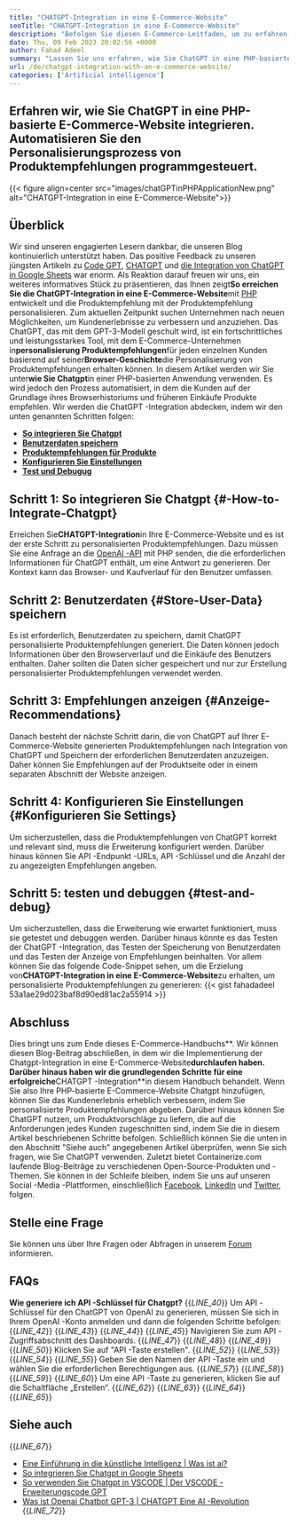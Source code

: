 ```yaml
---
title: "CHATGPT-Integration in eine E-Commerce-Website" 
seoTitle: "CHATGPT-Integration in eine E-Commerce-Website" 
description: "Befolgen Sie diesen E-Commerce-Leitfaden, um zu erfahren, wie Sie die ChatGPT-Integration in eine E-Commerce-Website erreichen, um personalisierte Produktempfehlungen abzugeben." 
date: Thu, 09 Feb 2023 20:02:56 +0000
author: Fahad Adeel
summary: "Lassen Sie uns erfahren, wie Sie ChatGPT in eine PHP-basierte E-Commerce-Website integrieren. Automatisieren Sie den Personalisierungsprozess von Produktempfehlungen programmgesteuert." 
url: /de/chatgpt-integration-with-an-e-commerce-website/
categories: ['Artificial intelligence']
---
```


## Erfahren wir, wie Sie ChatGPT in eine PHP-basierte E-Commerce-Website integrieren. Automatisieren Sie den Personalisierungsprozess von Produktempfehlungen programmgesteuert.

{{< figure align=center src="images/chatGPTinPHPApplicationNew.png" alt="CHATGPT-Integration in eine E-Commerce-Website">}}


## Überblick
Wir sind unseren engagierten Lesern dankbar, die unseren Blog kontinuierlich unterstützt haben. Das positive Feedback zu unseren jüngsten Artikeln zu [Code GPT][1], [CHATGPT][2] und [die Integration von ChatGPT in Google Sheets][3] war enorm. Als Reaktion darauf freuen wir uns, ein weiteres informatives Stück zu präsentieren, das Ihnen zeigt**So erreichen Sie die ChatGPT-Integration in eine E-Commerce-Website**mit [PHP][4] entwickelt und die Produktempfehlung mit der Produktempfehlung personalisieren.
Zum aktuellen Zeitpunkt suchen Unternehmen nach neuen Möglichkeiten, um Kundenerlebnisse zu verbessern und anzuziehen. Das ChatGPT, das mit dem GPT-3-Modell geschult wird, ist ein fortschrittliches und leistungsstarkes Tool, mit dem E-Commerce-Unternehmen in**personalisierung Produktempfehlungen**für jeden einzelnen Kunden basierend auf seiner**Browser-Geschichte**die Personalisierung von Produktempfehlungen erhalten können. In diesem Artikel werden wir Sie unter**wie Sie Chatgpt**in einer PHP-basierten Anwendung verwenden. Es wird jedoch den Prozess automatisiert, in dem die Kunden auf der Grundlage ihres Browserhistoriums und früheren Einkäufe Produkte empfehlen.
Wir werden die ChatGPT -Integration abdecken, indem wir den unten genannten Schritten folgen:
* [**So integrieren Sie Chatgpt**][5]
* [**Benutzerdaten speichern**][6]
* [**Produktempfehlungen für Produkte**][7]
* [**Konfigurieren Sie Einstellungen**][8]
* [**Test und Debugug**][9]

## Schritt 1: So integrieren Sie Chatgpt   {#-How-to-Integrate-Chatgpt}
Erreichen Sie**CHATGPT-Integration**in Ihre E-Commerce-Website und es ist der erste Schritt zu personalisierten Produktempfehlungen. Dazu müssen Sie eine Anfrage an die [OpenAI -API][10] mit PHP senden, die die erforderlichen Informationen für ChatGPT enthält, um eine Antwort zu generieren. Der Kontext kann das Browser- und Kaufverlauf für den Benutzer umfassen.

## Schritt 2: Benutzerdaten   {#Store-User-Data} speichern
Es ist erforderlich, Benutzerdaten zu speichern, damit ChatGPT personalisierte Produktempfehlungen generiert. Die Daten können jedoch Informationen über den Browserverlauf und die Einkäufe des Benutzers enthalten. Daher sollten die Daten sicher gespeichert und nur zur Erstellung personalisierter Produktempfehlungen verwendet werden.

## Schritt 3: Empfehlungen anzeigen   {#Anzeige-Recommendations}
Danach besteht der nächste Schritt darin, die von ChatGPT auf Ihrer E-Commerce-Website generierten Produktempfehlungen nach Integration von ChatGPT und Speichern der erforderlichen Benutzerdaten anzuzeigen. Daher können Sie Empfehlungen auf der Produktseite oder in einem separaten Abschnitt der Website anzeigen.

## Schritt 4: Konfigurieren Sie Einstellungen   {#Konfigurieren Sie Settings}
Um sicherzustellen, dass die Produktempfehlungen von ChatGPT korrekt und relevant sind, muss die Erweiterung konfiguriert werden. Darüber hinaus können Sie API -Endpunkt -URLs, API -Schlüssel und die Anzahl der zu angezeigten Empfehlungen angeben.

## Schritt 5: testen und debuggen   {#test-and-debug}
Um sicherzustellen, dass die Erweiterung wie erwartet funktioniert, muss sie getestet und debuggen werden. Darüber hinaus könnte es das Testen der ChatGPT -Integration, das Testen der Speicherung von Benutzerdaten und das Testen der Anzeige von Empfehlungen beinhalten.
Vor allem können Sie das folgende Code-Snippet sehen, um die Erzielung von**CHATGPT-Integration in eine E-Commerce-Website**zu erhalten, um personalisierte Produktempfehlungen zu generieren:
{{< gist fahadadeel 53a1ae29d023baf8d90ed81ac2a55914 >}}

## Abschluss
Dies bringt uns zum Ende dieses E-Commerce-Handbuchs**. Wir können diesen Blog-Beitrag abschließen, in dem wir die Implementierung der Chatgpt-Integration in eine E-Commerce-Website**durchlaufen haben. Darüber hinaus haben wir die grundlegenden Schritte für eine erfolgreiche**CHATGPT -Integration**in diesem Handbuch behandelt. Wenn Sie also Ihre PHP-basierte E-Commerce-Website Chatgpt hinzufügen, können Sie das Kundenerlebnis erheblich verbessern, indem Sie personalisierte Produktempfehlungen abgeben. Darüber hinaus können Sie ChatGPT nutzen, um Produktvorschläge zu liefern, die auf die Anforderungen jedes Kunden zugeschnitten sind, indem Sie die in diesem Artikel beschriebenen Schritte befolgen. Schließlich können Sie die unten in den Abschnitt "Siehe auch" angegebenen Artikel überprüfen, wenn Sie sich fragen, wie Sie ChatGPT verwenden.
Zuletzt bietet Containerize.com laufende Blog-Beiträge zu verschiedenen Open-Source-Produkten und -Themen. Sie können in der Schleife bleiben, indem Sie uns auf unseren Social -Media -Plattformen, einschließlich [Facebook][11], [LinkedIn][12] und [Twitter][13], folgen.

## Stelle eine Frage
Sie können uns über Ihre Fragen oder Abfragen in unserem [Forum][14] informieren.

## FAQs
**Wie generiere ich API -Schlüssel für Chatgpt?**
{{_LINE_40_}}
  Um API -Schlüssel für den ChatGPT von OpenAI zu generieren, müssen Sie sich in Ihrem OpenAI -Konto anmelden und dann die folgenden Schritte befolgen:
{{_LINE_42_}}
{{_LINE_43_}}
{{_LINE_44_}}
{{_LINE_45_}}
      Navigieren Sie zum API -Zugriffsabschnitt des Dashboards.
{{_LINE_47_}}
{{_LINE_48_}}
{{_LINE_49_}}
{{_LINE_50_}}
      Klicken Sie auf "API -Taste erstellen".
{{_LINE_52_}}
{{_LINE_53_}}
{{_LINE_54_}}
{{_LINE_55_}}
      Geben Sie den Namen der API -Taste ein und wählen Sie die erforderlichen Berechtigungen aus.
{{_LINE_57_}}
{{_LINE_58_}}
{{_LINE_59_}}
{{_LINE_60_}}
      Um eine API -Taste zu generieren, klicken Sie auf die Schaltfläche „Erstellen“.
{{_LINE_62_}}
{{_LINE_63_}}
{{_LINE_64_}}
{{_LINE_65_}}

## Siehe auch
{{_LINE_67_}}
  * [Eine Einführung in die künstliche Intelligenz | Was ist ai?][15]
  * [So integrieren Sie Chatgpt in Google Sheets][3]
  * [So verwenden Sie Chatgpt in VSCODE | Der VSCODE -Erweiterungscode GPT][1]
  * [Was ist Openai Chatbot GPT-3 | CHATGPT Eine AI -Revolution][2]
{{_LINE_72_}}

  
[1]: https://blog.containerize.com/artificial-intelligence/how-to-use-chatgpt-in-vscode-the-vscode-extension-codegpt/
[2]: https://blog.containerize.com/artificial-intelligence/what-is-openai-chatbot-gpt-3-chatgpt-an-ai-revolution/
[3]: https://blog.containerize.com/artificial-intelligence/integrate-chatgpt-with-google-sheets/
[4]: https://www.php.net/
[5]: #How-to-Integrate-ChatGPT
[6]: #Store-User-Data
[7]: #Display-Recommendations
[8]: #Configure-Settings
[9]: #Test-and-Debug
[10]: https://platform.openai.com/account/api-keys
[11]: https://web.facebook.com/containerize
[12]: https://www.linkedin.com/company/containerize/
[13]: https://twitter.com/containerize_co
[14]: https://forum.containerize.com/
[15]: https://blog.containerize.com/artificial-intelligence/an-introduction-to-artificial-intelligence-what-is-ai/
